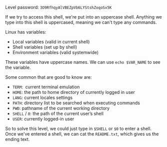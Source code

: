 Level password: `3O9RfhqyAlVBEZpVb6LYStshZoqoSx5K`

If we try to access this shell, we're put into an uppercase shell. Anything we type into this shell is uppercased, meaning we can't type any commands.

Linux has variables:
- Local variables (valid in current shell)
- Shell variables (set up by shell)
- Environment variables (valid systemwide)

These variables have uppercase names. We can use `echo $VAR_NAME` to see the variable.

Some common that are good to know are:
- `TERM`:  current terminal emulation
- `HOME`: the path to home directory of currently logged in user
- `LANG`: current locales settings
- `PATH`: directory list to be searched when executing commands
- `PWD`: pathname of the current working directory
- `SHELL` / `0`: the path of the current user’s shell
- `USER`: currently logged-in user

So to solve this level, we could just type in `$SHELL` or `$0` to enter a shell. Once we've entered a shell, we can cat the `README.txt`, which gives us the ending text.